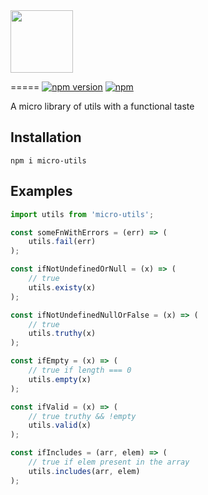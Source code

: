 <img src="http://imgh.us/utils_1.svg" height="100">

=====
[![npm version](https://badge.fury.io/js/micro-utils.svg)](https://badge.fury.io/js/vanilla-juice) [![npm](https://img.shields.io/npm/dt/micro-utils.svg?maxAge=2592000)]()

A micro library of utils with a functional taste


Installation
---

    npm i micro-utils


Examples
--------

```javascript
import utils from 'micro-utils';

const someFnWithErrors = (err) => (
    utils.fail(err)
);

const ifNotUndefinedOrNull = (x) => (
    // true
    utils.existy(x)
);

const ifNotUndefinedNullOrFalse = (x) => (
    // true
    utils.truthy(x)
);

const ifEmpty = (x) => (
    // true if length === 0
    utils.empty(x)
);

const ifValid = (x) => (
    // true truthy && !empty
    utils.valid(x)
);

const ifIncludes = (arr, elem) => (
    // true if elem present in the array
    utils.includes(arr, elem)
);

```
